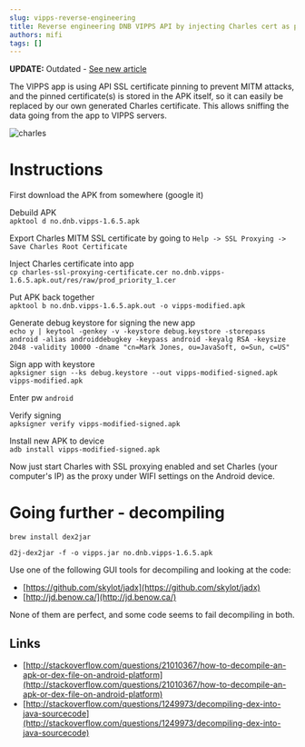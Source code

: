 ```yaml
---
slug: vipps-reverse-engineering
title: Reverse engineering DNB VIPPS API by injecting Charles cert as pinned SSL certificate
authors: mifi
tags: []
---
```


**UPDATE:** Outdated - [See new article](https://blog.mifi.no/2020/12/25/sniffing-ssl-traffic-on-android-vipps-payment-app/)

The VIPPS app is using API SSL certificate pinning to prevent MITM attacks, and the pinned certificate(s) is stored in the APK itself, so it can easily be replaced by our own generated Charles certificate. This allows sniffing the data going from the app to VIPPS servers.

<!--truncate-->

![charles](https://static.mifi.no/uploads/2017/03/Screen-Shot-2017-03-05-at-22.33.17.png)

# Instructions
First download the APK from somewhere (google it)

Debuild APK  
`apktool d no.dnb.vipps-1.6.5.apk`

Export Charles MITM SSL certificate by going to `Help -> SSL Proxying -> Save Charles Root Certificate`

Inject Charles certificate into app  
`cp charles-ssl-proxying-certificate.cer no.dnb.vipps-1.6.5.apk.out/res/raw/prod_priority_1.cer`

Put APK back together  
`apktool b no.dnb.vipps-1.6.5.apk.out -o vipps-modified.apk`

Generate debug keystore for signing the new app  
`echo y | keytool -genkey -v -keystore debug.keystore -storepass android -alias androiddebugkey -keypass android -keyalg RSA -keysize 2048 -validity 10000 -dname "cn=Mark Jones, ou=JavaSoft, o=Sun, c=US"`

Sign app with keystore  
`apksigner sign --ks debug.keystore --out vipps-modified-signed.apk vipps-modified.apk`

Enter pw `android`

Verify signing  
`apksigner verify vipps-modified-signed.apk`

Install new APK to device  
`adb install vipps-modified-signed.apk`

Now just start Charles with SSL proxying enabled and set Charles (your computer's IP) as the proxy under WIFI settings on the Android device.

# Going further - decompiling

`brew install dex2jar`

`d2j-dex2jar -f -o vipps.jar no.dnb.vipps-1.6.5.apk`

Use one of the following GUI tools for decompiling and looking at the code:

- [https://github.com/skylot/jadx](https://github.com/skylot/jadx)
- [http://jd.benow.ca/](http://jd.benow.ca/)

None of them are perfect, and some code seems to fail decompiling in both.

## Links
- [http://stackoverflow.com/questions/21010367/how-to-decompile-an-apk-or-dex-file-on-android-platform](http://stackoverflow.com/questions/21010367/how-to-decompile-an-apk-or-dex-file-on-android-platform)
- [http://stackoverflow.com/questions/1249973/decompiling-dex-into-java-sourcecode](http://stackoverflow.com/questions/1249973/decompiling-dex-into-java-sourcecode)
